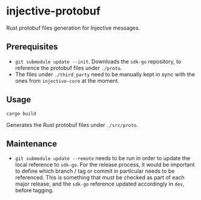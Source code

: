 # injective-protobuf

Rust protobuf files generation for Injective messages.

## Prerequisites

- `git submodule update --init`. Downloads the `sdk-go` repository, to reference the protobuf files under `./proto`.
- The files under `./third_party` need to be manually kept in sync with the ones from `injective-core` at the moment.

## Usage

`cargo build`

Generates the Rust protobuf files under `./src/proto`.

## Maintenance

- `git submodule update --remote` needs to be run in order to update the local reference to `sdk-go`.
  For the release process, it would be important to define which branch / tag or commit in particular needs to be referenced.
  This is something that must be checked as part of each major release, and the `sdk-go` reference updated accordingly in `dev`, before
  tagging.

